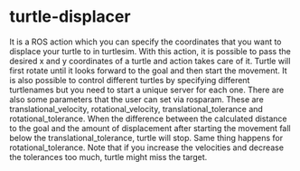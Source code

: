 # turtle-displacer
It is a ROS action which you can specify the coordinates that you want to displace your turtle to in turtlesim.
With this action, it is possible to pass the desired x and y coordinates of a turtle and action takes care of it.
Turtle will first rotate until it looks forward to the goal and then start the movement.
It is also possible to control different turtles by specifying different turtlenames but you need to start a unique server for each one.
There are also some parameters that the user can set via rosparam. These are translational_velocity, rotational_velocity, translational_tolerance and rotational_tolerance. When the difference between the calculated distance to the goal and the amount of displacement after starting the movement fall below the translational_tolerance, turtle will stop. Same thing happens for rotational_tolerance. Note that if you increase the velocities and decrease the tolerances too much, turtle might miss the target.
